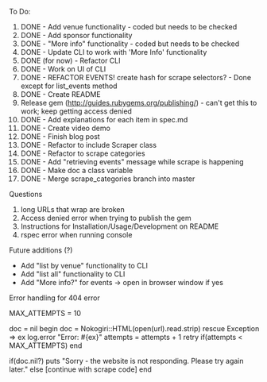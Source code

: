 To Do:

1. DONE - Add venue functionality - coded but needs to be checked
2. DONE - Add sponsor functionality
3. DONE - "More info" functionality - coded but needs to be checked
4. DONE - Update CLI to work with 'More Info' functionality
5. DONE (for now) - Refactor CLI
6. DONE - Work on UI of CLI
7. DONE - REFACTOR EVENTS! create hash for scrape selectors? - Done except for list_events method
8. DONE - Create README
9. Release gem (http://guides.rubygems.org/publishing/) - can't get this to work; keep getting  access denied
10. DONE - Add explanations for each item in spec.md
11. DONE - Create video demo
12. DONE - Finish blog post
13. DONE - Refactor to include Scraper class
14. DONE - Refactor to scrape categories
15. DONE - Add "retrieving events" message while scrape is happening
16. DONE - Make doc a class variable
17. DONE - Merge scrape_categories branch into master

Questions
1. long URLs that wrap are broken
2. Access denied error when trying to publish the gem
3. Instructions for Installation/Usage/Development on README
4. rspec error when running console

Future additions (?)
* Add "list by venue" functionality to CLI
* Add "list all" functionality to CLI
* Add "More info?" for events -> open in browser window if yes


Error handling for 404 error

MAX_ATTEMPTS = 10

doc = nil
begin
  doc = Nokogiri::HTML(open(url).read.strip)
rescue Exception => ex
  log.error "Error: #{ex}"
  attempts = attempts + 1
  retry if(attempts < MAX_ATTEMPTS)
end

if(doc.nil?)
  puts "Sorry - the website is not responding. Please try again later."
else
  [continue with scrape code]
end
